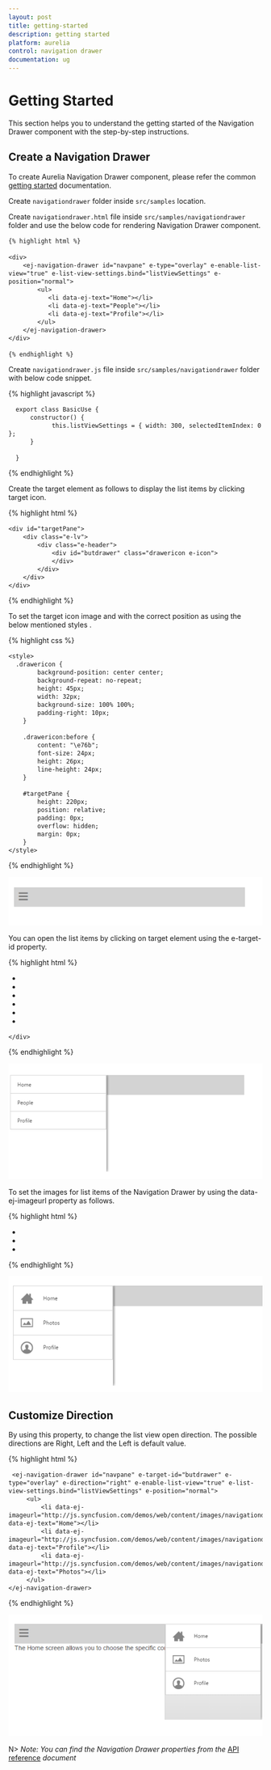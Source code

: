 ```yaml
---
layout: post
title: getting-started
description: getting started
platform: aurelia
control: navigation drawer
documentation: ug
---
```


# Getting Started

This section helps you to understand the getting started of the Navigation Drawer component with the step-by-step instructions.

## Create a Navigation Drawer

To create Aurelia Navigation Drawer component, please refer the common [getting started](https://help.syncfusion.com/aurelia/overview#getting-started) documentation.

Create `navigationdrawer` folder inside `src/samples` location.

Create `navigationdrawer.html` file inside `src/samples/navigationdrawer` folder and use the below code for rendering Navigation Drawer component.

    {% highlight html %}
    
    <div>
        <ej-navigation-drawer id="navpane" e-type="overlay" e-enable-list-view="true" e-list-view-settings.bind="listViewSettings" e-position="normal">
            <ul>
               <li data-ej-text="Home"></li>
               <li data-ej-text="People"></li>
               <li data-ej-text="Profile"></li>
            </ul>
        </ej-navigation-drawer>
    </div>

    {% endhighlight %}
    
Create `navigationdrawer.js` file inside `src/samples/navigationdrawer` folder with below code snippet.

{% highlight javascript %}

      export class BasicUse {
          constructor() {
                this.listViewSettings = { width: 300, selectedItemIndex: 0 };
          }
 
      }

{% endhighlight %}
    
Create the target element as follows to display the list items by clicking target icon.

{% highlight html %}

    <div id="targetPane">
        <div class="e-lv">
            <div class="e-header">
                <div id="butdrawer" class="drawericon e-icon">
                </div>
            </div>
        </div>
    </div>

{% endhighlight %}

To set the target icon image and with the correct position as using the below mentioned styles .

{% highlight css %}

    <style>
      .drawericon {
            background-position: center center;
            background-repeat: no-repeat;
            height: 45px;
            width: 32px;
            background-size: 100% 100%;
            padding-right: 10px;
        }

        .drawericon:before {
            content: "\e76b";
            font-size: 24px;
            height: 26px;
            line-height: 24px;
        }

        #targetPane {
            height: 220px;
            position: relative;
            padding: 0px;
            overflow: hidden;
            margin: 0px;
        }
    </style>

{% endhighlight %}

![](Getting-Started_images/getting-started_img1.png)

You can open the list items by clicking on target element using the e-target-id property. 

{% highlight html %}

 <div>
        <ej-navigation-drawer id="navpane" e-target-id="butdrawer" e-type="overlay" e-enable-list-view="true" e-list-view-settings.bind="listViewSettings" e-position="normal">
            <ul>
               <li data-ej-text="Home"></li>
               <li data-ej-text="People"></li>
               <li data-ej-text="Profile"></li>
               <li data-ej-text="Photos"></li>
               <li data-ej-text="Communities"></li>
               <li data-ej-text="Location"></li>
            </ul>
        </ej-navigation-drawer>
        
    </div>
    
{% endhighlight %}

![](Getting-Started_images/getting-started_img2.png)

To set the images for list items of the Navigation Drawer by using the data-ej-imageurl property as follows.

{% highlight html %}

   <ej-navigation-drawer id="navpane" e-target-id="butdrawer" e-type="overlay" e-direction="left" e-enable-list-view="true" e-list-view-settings.bind="listViewSettings" e-position="normal">
         <ul>
             <li data-ej-imageurl="http://js.syncfusion.com/demos/web/content/images/navigationdrawer/home.png" data-ej-text="Home"></li>
             <li data-ej-imageurl="http://js.syncfusion.com/demos/web/content/images/navigationdrawer/profile.png" data-ej-text="Profile"></li>
             <li data-ej-imageurl="http://js.syncfusion.com/demos/web/content/images/navigationdrawer/photo.png" data-ej-text="Photos"></li>
         </ul>
   </ej-navigation-drawer>
    
{% endhighlight %}

![](Getting-Started_images/getting-started_img3.png)

## Customize Direction

By using this property, to change the list view open direction. The possible directions are Right, Left and the Left is default value.

{% highlight html %}

     <ej-navigation-drawer id="navpane" e-target-id="butdrawer" e-type="overlay" e-direction="right" e-enable-list-view="true" e-list-view-settings.bind="listViewSettings" e-position="normal">
         <ul>
             <li data-ej-imageurl="http://js.syncfusion.com/demos/web/content/images/navigationdrawer/home.png" data-ej-text="Home"></li>
             <li data-ej-imageurl="http://js.syncfusion.com/demos/web/content/images/navigationdrawer/profile.png" data-ej-text="Profile"></li>
             <li data-ej-imageurl="http://js.syncfusion.com/demos/web/content/images/navigationdrawer/photo.png" data-ej-text="Photos"></li>
         </ul>
    </ej-navigation-drawer>

{% endhighlight %}

![](Getting-Started_images/getting-started_img5.png)

N> _Note:_ _You can find the Navigation Drawer properties from the_ [API reference](https://help.syncfusion.com/api/js/ejnavigationdrawer) _document_
